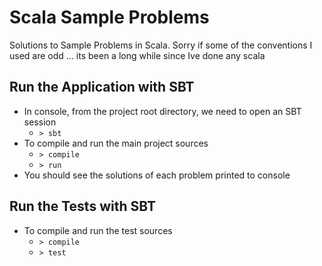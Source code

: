 # Scala Sample Problems
Solutions to Sample Problems in Scala. 
Sorry if some of the conventions I used are  odd ... its been a long while since Ive done any scala

## Run the Application with SBT
 * In console, from the project root directory, we need to open an SBT session
   * `> sbt` 
 * To compile and run the main project sources 
   * `> compile`
   * `> run`
 * You should see the solutions of each problem printed to console 
   
## Run the Tests with SBT
 * To compile and run the test sources 
   * `> compile`
   * `> test`
 
   
